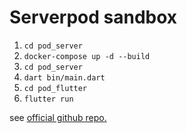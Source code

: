 # Serverpod sandbox

1. `cd pod_server`
2. `docker-compose up -d --build`
3. `cd pod_server`
4. `dart bin/main.dart`
5. `cd pod_flutter`
6. `flutter run`

see [official github repo.](https://github.com/serverpod/serverpod)
